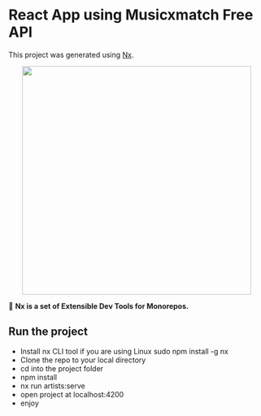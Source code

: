

# React App using Musicxmatch Free API

This project was generated using [Nx](https://nx.dev).

<p align="center"><img src="https://raw.githubusercontent.com/nrwl/nx/master/images/nx-logo.png" width="450"></p>

🔎 **Nx is a set of Extensible Dev Tools for Monorepos.**

## Run the project
 -  Install nx CLI tool  if you are using Linux sudo npm install -g nx
 -  Clone the repo to your local directory
 -  cd into the project folder
 -  npm install
 -  nx run artists:serve
 -  open project at localhost:4200
 -  enjoy
 
 
 
